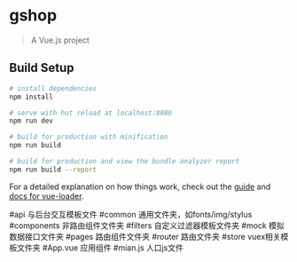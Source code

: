 # gshop

> A Vue.js project

## Build Setup

``` bash
# install dependencies
npm install

# serve with hot reload at localhost:8080
npm run dev

# build for production with minification
npm run build

# build for production and view the bundle analyzer report
npm run build --report
```

For a detailed explanation on how things work, check out the [guide](http://vuejs-templates.github.io/webpack/) and [docs for vue-loader](http://vuejs.github.io/vue-loader).

#api            与后台交互模板文件
#common         通用文件夹，如fonts/img/stylus
#components     非路由组件文件夹
#filters        自定义过滤器模板文件夹
#mock           模拟数据接口文件夹
#pages          路由组件文件夹
#router         路由文件夹
#store          vuex相关模板文件夹
#App.vue        应用组件
#mian.js        人口js文件
